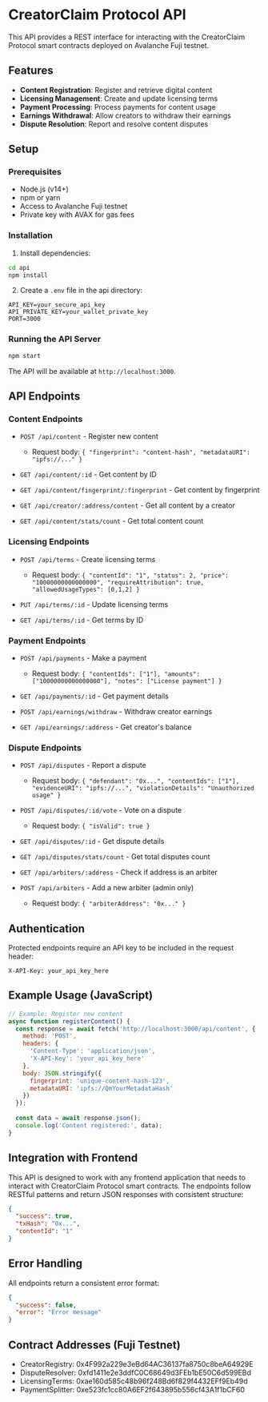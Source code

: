 # CreatorClaim Protocol API

This API provides a REST interface for interacting with the CreatorClaim Protocol smart contracts deployed on Avalanche Fuji testnet.

## Features

- **Content Registration**: Register and retrieve digital content
- **Licensing Management**: Create and update licensing terms
- **Payment Processing**: Process payments for content usage
- **Earnings Withdrawal**: Allow creators to withdraw their earnings
- **Dispute Resolution**: Report and resolve content disputes

## Setup

### Prerequisites

- Node.js (v14+)
- npm or yarn
- Access to Avalanche Fuji testnet
- Private key with AVAX for gas fees

### Installation

1. Install dependencies:
```bash
cd api
npm install
```

2. Create a `.env` file in the api directory:
```
API_KEY=your_secure_api_key
API_PRIVATE_KEY=your_wallet_private_key
PORT=3000
```

### Running the API Server

```bash
npm start
```

The API will be available at `http://localhost:3000`.

## API Endpoints

### Content Endpoints

- `POST /api/content` - Register new content
  - Request body: `{ "fingerprint": "content-hash", "metadataURI": "ipfs://..." }`
  
- `GET /api/content/:id` - Get content by ID

- `GET /api/content/fingerprint/:fingerprint` - Get content by fingerprint

- `GET /api/creator/:address/content` - Get all content by a creator

- `GET /api/content/stats/count` - Get total content count

### Licensing Endpoints

- `POST /api/terms` - Create licensing terms
  - Request body: `{ "contentId": "1", "status": 2, "price": "10000000000000000", "requireAttribution": true, "allowedUsageTypes": [0,1,2] }`

- `PUT /api/terms/:id` - Update licensing terms

- `GET /api/terms/:id` - Get terms by ID

### Payment Endpoints

- `POST /api/payments` - Make a payment
  - Request body: `{ "contentIds": ["1"], "amounts": ["10000000000000000"], "notes": ["License payment"] }`

- `GET /api/payments/:id` - Get payment details

- `POST /api/earnings/withdraw` - Withdraw creator earnings

- `GET /api/earnings/:address` - Get creator's balance

### Dispute Endpoints

- `POST /api/disputes` - Report a dispute
  - Request body: `{ "defendant": "0x...", "contentIds": ["1"], "evidenceURI": "ipfs://...", "violationDetails": "Unauthorized usage" }`

- `POST /api/disputes/:id/vote` - Vote on a dispute
  - Request body: `{ "isValid": true }`

- `GET /api/disputes/:id` - Get dispute details

- `GET /api/disputes/stats/count` - Get total disputes count

- `GET /api/arbiters/:address` - Check if address is an arbiter

- `POST /api/arbiters` - Add a new arbiter (admin only)
  - Request body: `{ "arbiterAddress": "0x..." }`

## Authentication

Protected endpoints require an API key to be included in the request header:

```
X-API-Key: your_api_key_here
```

## Example Usage (JavaScript)

```javascript
// Example: Register new content
async function registerContent() {
  const response = await fetch('http://localhost:3000/api/content', {
    method: 'POST',
    headers: {
      'Content-Type': 'application/json',
      'X-API-Key': 'your_api_key_here'
    },
    body: JSON.stringify({
      fingerprint: 'unique-content-hash-123',
      metadataURI: 'ipfs://QmYourMetadataHash'
    })
  });
  
  const data = await response.json();
  console.log('Content registered:', data);
}
```

## Integration with Frontend

This API is designed to work with any frontend application that needs to interact with CreatorClaim Protocol smart contracts. The endpoints follow RESTful patterns and return JSON responses with consistent structure:

```json
{
  "success": true,
  "txHash": "0x...",
  "contentId": "1"
}
```

## Error Handling

All endpoints return a consistent error format:

```json
{
  "success": false,
  "error": "Error message"
}
```

## Contract Addresses (Fuji Testnet)

- CreatorRegistry: 0x4F992a229e3eBd64AC36137fa8750c8beA64929E
- DisputeResolver: 0xfd1411e2e3ddfC0C68649d3FEb1bE50C6d599EBd
- LicensingTerms: 0xae160d585c48b96f248Bd6f829f4432EFf9Eb49d
- PaymentSplitter: 0xe523fc1cc80A6EF2f643895b556cf43A1f1bCF60
